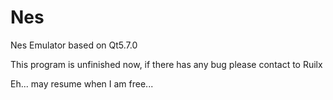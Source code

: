 # Nes

Nes Emulator based on Qt5.7.0

This program is unfinished now, if there has any bug please contact to Ruilx

Eh... may resume when I am free...
